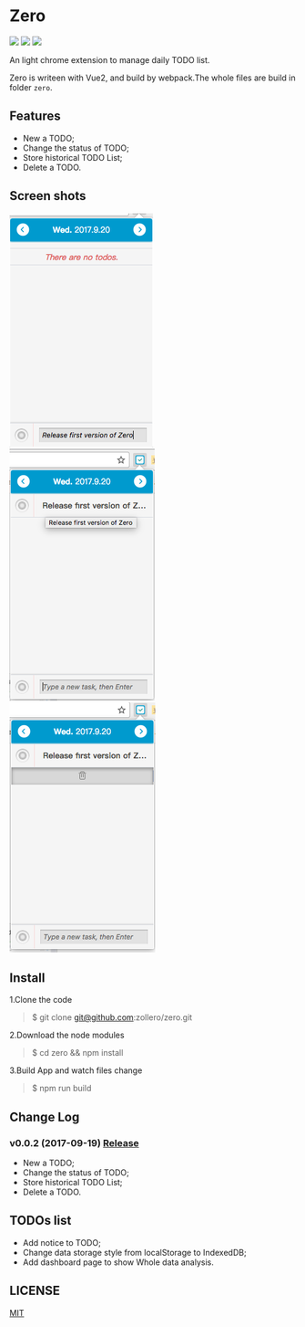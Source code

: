 # Zero

![](https://img.shields.io/badge/zero-v0.0.2-09A599.svg)
![](https://img.shields.io/badge/vue-v2-42b983.svg)
![](https://img.shields.io/badge/chrome%20web%20store-v0.0.2-1081c2.svg)


An light chrome extension to manage daily TODO list.

Zero is writeen with Vue2, and build by webpack.The whole files are build in folder `zero`.

## Features

* New a TODO;
* Change the status of TODO;
* Store historical TODO List;
* Delete a TODO.

## Screen shots

![](./screenshots/zero-chrome-screenshot2.png)
&nbsp;&nbsp;&nbsp;
![](./screenshots/zero-chrome-screenshot3.png)
&nbsp;&nbsp;&nbsp;
![](./screenshots/zero-chrome-screenshot4.png)

## Install

1.Clone the code
> $ git clone git@github.com:zollero/zero.git

2.Download the node modules
> $ cd zero && npm install

3.Build App and watch files change
> $ npm run build

## Change Log

### v0.0.2 (2017-09-19) [Release](https://github.com/zollero/zero/releases/tag/v0.0.2)

* New a TODO;
* Change the status of TODO;
* Store historical TODO List;
* Delete a TODO.

## TODOs list

* Add notice to TODO;
* Change data storage style from localStorage to IndexedDB;
* Add dashboard page to show Whole data analysis.

## LICENSE

[MIT](http://opensource.org/licenses/MIT)
